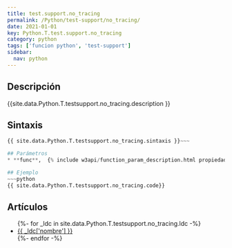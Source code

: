 ```yaml
---
title: test.support.no_tracing
permalink: /Python/test-support/no_tracing/
date: 2021-01-01
key: Python.T.test.support.no_tracing
category: python
tags: ['funcion python', 'test-support']
sidebar: 
  nav: python
---
```


## Descripción
{{site.data.Python.T.testsupport.no_tracing.description }}

## Sintaxis
~~~python
{{ site.data.Python.T.testsupport.no_tracing.sintaxis }}~~~

## Parámetros
* **func**,  {% include w3api/function_param_description.html propiedad=site.data.Python.T.test.support.no_tracing valor="func" %}

## Ejemplo
~~~python
{{ site.data.Python.T.testsupport.no_tracing.code}}
~~~

## Artículos
<ul>
{%- for _ldc in site.data.Python.T.testsupport.no_tracing.ldc -%}
   <li>
       <a href="{{_ldc['url'] }}">{{ _ldc['nombre'] }}</a>
   </li>
{%- endfor -%}
</ul>
